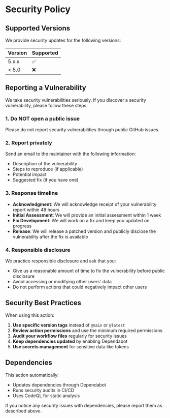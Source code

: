 # Security Policy

## Supported Versions

We provide security updates for the following versions:

| Version | Supported          |
| ------- | ------------------ |
| 5.x.x   | :white_check_mark: |
| < 5.0   | :x:                |

## Reporting a Vulnerability

We take security vulnerabilities seriously. If you discover a security vulnerability, please follow these steps:

### 1. **Do NOT** open a public issue

Please do not report security vulnerabilities through public GitHub issues.

### 2. Report privately

Send an email to the maintainer with the following information:

- Description of the vulnerability
- Steps to reproduce (if applicable)
- Potential impact
- Suggested fix (if you have one)

### 3. Response timeline

- **Acknowledgment**: We will acknowledge receipt of your vulnerability report within 48 hours
- **Initial Assessment**: We will provide an initial assessment within 1 week
- **Fix Development**: We will work on a fix and keep you updated on progress
- **Release**: We will release a patched version and publicly disclose the vulnerability after the fix is available

### 4. Responsible disclosure

We practice responsible disclosure and ask that you:

- Give us a reasonable amount of time to fix the vulnerability before public disclosure
- Avoid accessing or modifying other users' data
- Do not perform actions that could negatively impact other users

## Security Best Practices

When using this action:

1. **Use specific version tags** instead of `@main` or `@latest`
2. **Review action permissions** and use the minimum required permissions
3. **Audit your workflow files** regularly for security issues
4. **Keep dependencies updated** by enabling Dependabot
5. **Use secrets management** for sensitive data like tokens

## Dependencies

This action automatically:

- Updates dependencies through Dependabot
- Runs security audits in CI/CD
- Uses CodeQL for static analysis

If you notice any security issues with dependencies, please report them as described above.
